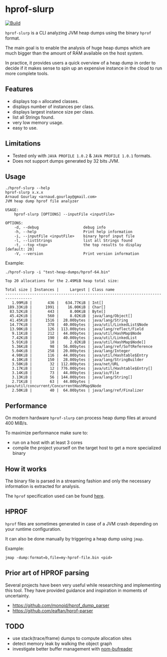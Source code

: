 # hprof-slurp
[![Build](https://github.com/agourlay/hprof-slurp/actions/workflows/ci.yml/badge.svg)](https://github.com/agourlay/hprof-slurp/actions/workflows/ci.yml)

`hprof-slurp` is a CLI analyzing JVM heap dumps using the binary `hprof` format.

The main goal is to enable the analysis of huge heap dumps which are much bigger than the amount of RAM available on the host system.

In practice, it provides users a quick overview of a heap dump in order to decide if it makes sense to spin up an expensive instance in the cloud to run more complete tools.

## Features

- displays top `n` allocated classes.
- displays number of instances per class.
- displays largest instance size per class.
- list all Strings found.
- very low memory usage.
- easy to use.

## Limitations

- Tested only with `JAVA PROFILE 1.0.2` & `JAVA PROFILE 1.0.1` formats.
- Does not support dumps generated by 32 bits JVM.

## Usage

```
./hprof-slurp --help
hprof-slurp x.x.x
Arnaud Gourlay <arnaud.gourlay@gmail.com>
JVM heap dump hprof file analyzer

USAGE:
    hprof-slurp [OPTIONS] --inputFile <inputFile>

OPTIONS:
    -d, --debug                    debug info
    -h, --help                     Print help information
    -i, --inputFile <inputFile>    binary hprof input file
    -l, --listStrings              list all Strings found
    -t, --top <top>                the top results to display [default: 20]
    -V, --version                  Print version information
```

Example:

```
./hprof-slurp -i "test-heap-dumps/hprof-64.bin"
```

```
Top 20 allocations for the 2.49MiB heap total size:

Total size | Instances |     Largest | Class name
----------------------------------------------------------------------------------
   1.99MiB |       436 |   634.77KiB | Int[]
 189.33KiB |      1991 |    16.00KiB | Char[]
  83.52KiB |       443 |     8.00KiB | Byte[]
  45.42KiB |       560 |     8.02KiB | java/lang/Object[]
  41.45KiB |      1516 |  28.00bytes | java/lang/String
  14.77KiB |       378 |  40.00bytes | java/util/LinkedList$Node
  13.90KiB |       126 | 113.00bytes | java/lang/reflect/Field
   9.11KiB |       212 |  44.00bytes | java/util/HashMap$Node
   7.42KiB |       190 |  40.00bytes | java/util/LinkedList
   5.91KiB |        18 |     2.02KiB | java/util/HashMap$Node[]
   5.36KiB |        98 |  56.00bytes | java/lang/ref/SoftReference
   5.04KiB |       258 |  20.00bytes | java/lang/Integer
   4.98KiB |       116 |  44.00bytes | java/util/Hashtable$Entry
   4.10KiB |       150 |  28.00bytes | java/lang/StringBuilder
   3.50KiB |        32 | 112.00bytes | java/net/URL
   3.17KiB |        12 | 776.00bytes | java/util/Hashtable$Entry[]
   3.14KiB |        73 |  44.00bytes | java/io/File
   3.13KiB |        56 | 144.00bytes | java/lang/String[]
   2.71KiB |        63 |  44.00bytes | java/util/concurrent/ConcurrentHashMap$Node
   2.50KiB |        40 |  64.00bytes | java/lang/ref/Finalizer
```

## Performance

On modern hardware `hprof-slurp` can process heap dump files at around 400 MiB/s.

To maximize performance make sure to:

- run on a host with at least 3 cores
- compile the project yourself on the target host to get a more specialized binary

## How it works

The binary file is parsed in a streaming fashion and only the necessary information is extracted for analysis.

The `hprof` specification used can be found [here](https://hg.openjdk.java.net/jdk/jdk/file/ee1d592a9f53/src/hotspot/share/services/heapDumper.cpp#l62).

## HPROF

`hprof` files are sometimes generated in case of a JVM crash depending on your runtime configuration.

It can also be done manually by triggering a heap dump using `jmap`.

Example:

`jmap -dump:format=b,file=my-hprof-file.bin <pid>`

## Prior art of HPROF parsing

Several projects have been very useful while researching and implementing this tool.
They have provided guidance and inspiration in moments of uncertainty.

- https://github.com/monoid/hprof_dump_parser
- https://github.com/eaftan/hprof-parser

## TODO

- use stack(trace/frame) dumps to compute allocation sites
- detect memory leak by walking the object graph
- investigate better buffer management with [nom-bufreader](https://github.com/rust-bakery/nom-bufreader)

